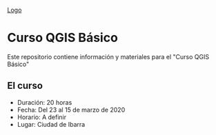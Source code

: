[Logo](/logo.png)

# Curso QGIS Básico
Este repositorio contiene información y materiales para el "Curso QGIS Básico"

## El curso

- Duración: 20 horas
- Fecha: Del 23 al 15 de marzo de 2020
- Horario: A definir
- Lugar: Ciudad de Ibarra


